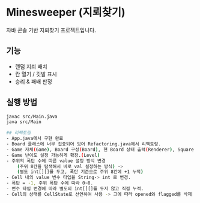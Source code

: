 # Minesweeper (지뢰찾기)

자바 콘솔 기반 지뢰찾기 프로젝트입니다.

## 기능
- 랜덤 지뢰 배치
- 칸 열기 / 깃발 표시
- 승리 & 패배 판정

## 실행 방법
```bash
javac src/Main.java
java src/Main

## 리팩토링
- App.java에서 구현 완료
- Board 클래스에 너무 집중되어 있어 Refactoring.java에서 리팩토링.
- Game 자체(Game), Board 구성(Board), 현 Board 상태 출력(Renderer), Square -> cell, 입력 처리(InputHandler), 입력에 의한 동작(Command)
- Game 난이도 설정 가능하게 확장.(Level)
- 주위의 폭탄 수에 따른 value 설정 방식 변경
    (주위 8칸을 탐색해서 바로 val 설정하는 방식) -> 
    (별도 int[][]를 두고, 폭탄 기준으로 주위 8칸에 +1 누적)
- Cell 내의 value 변수 타입을 String-> int 로 변경.
- 폭탄 = -1, 주위 폭탄 수에 따라 0~8.
- 변수 타입 변경에 따라 별도의 int[][]를 두지 않고 직접 누적.
- Cell의 상태를 CellState로 선언하여 사용 -> 그에 따라 opened와 flagged를 삭제